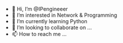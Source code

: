 - 👋 Hi, I’m @IPengineeer
- 👀 I’m interested in Network & Programming
- 🌱 I’m currently learning Python 
- 💞️ I’m looking to collaborate on ...
- 📫 How to reach me ...

<!---
IPengineeer/IPengineeer is a ✨ special ✨ repository because its `README.md` (this file) appears on your GitHub profile.
You can click the Preview link to take a look at your changes.
--->
